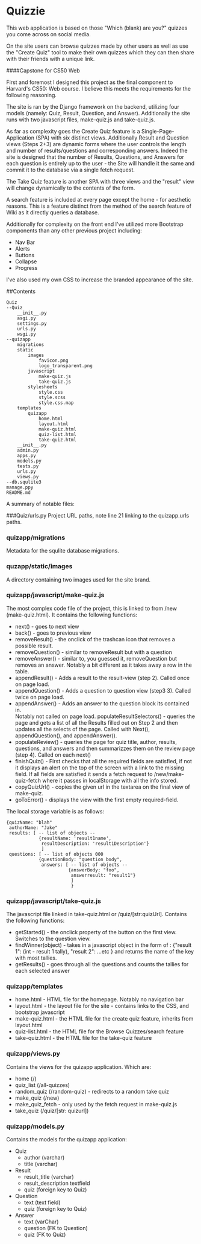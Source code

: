 # Quizzie 
This web application is based on those "Which (blank) 
are you?" quizzes you come across on social media.

On the site users can browse quizzes made by other 
users as well as use the "Create Quiz" tool to make 
their own quizzes which they can then share with
their friends with a unique link.

####Capstone for CS50 Web

First and foremost I designed this project as the final
component to Harvard's CS50: Web course.  I believe this
meets the requirements for the following reasoning.

The site is ran by the Django framework on the backend, utilizing 
four models (namely: Quiz, Result, Question, and Answer).  Additionally the 
site runs with two javascript files, make-quiz.js and take-quiz.js.

As far as complexity goes the Create Quiz feature is a Single-Page-Application
(SPA) with six distinct views.  Additionally Result and Question views (Steps 2+3) are
dynamic forms where the user controls the length and number of results/questions and 
corresponding answers.  Indeed the site is designed that the number of Results, Questions, and Answers
for each question is entirely up to the user - the Site will handle it the same and 
commit it to the database via a single fetch request.

The Take Quiz feature is another SPA with three
views and the "result" view will change dynamically to the 
contents of the form.

A search feature is included at every page except the home - for aesthetic 
reasons.  This is a feature distinct from the method of the search feature of Wiki as 
it directly queries a database.

Additionally for complexity on the front end I've utilized more Bootstrap
components than any other previous project including: 
* Nav Bar
* Alerts
* Buttons
* Collapse
* Progress

I've also used my own CSS to increase the branded appearance
of the site.

##Contents

    Quiz
    --Quiz
        __init__.py
        asgi.py
        settings.py
        urls.py
        wsgi.py
    --quizapp
        migrations
        static
            images
                favicon.png
                logo_transparent.png
            javascript
                make-quiz.js
                take-quiz.js
            stylesheets
                style.css
                style.scss
                style.css.map
        templates
            quizapp
                home.html
                layout.html
                make-quiz.html
                quiz-list.html
                take-quiz.html
        __init__.py
        admin.py
        apps.py
        models.py
        tests.py
        urls.py
        views.py
    --db.squlite3
    manage.ppy
    README.md 
            

A summary of notable files:

###Quiz/urls.py
Project URL paths, note line 21 linking to the quizapp.urls paths.

### quizapp/migrations
Metadata for the squlite database migrations.

### quzapp/static/images
A directory containing two images used for the site brand.

### quizapp/javascript/make-quiz.js
The most complex code file of the project, this is linked to from /new (make-quiz.html).
It contains the following functions:
* next() - goes to next view
* back() - goes to previous view
* removeResult() - the onclick of the trashcan icon that removes 
a possible result.
* removeQuestion() - similar to removeResult but with a question
* removeAnswer() - similar to, you guessed it, removeQuestion but removes an answer.
Notably a bit different as it takes away a row in the table.
* appendResult() - Adds a result to the result-view (step 2).  Called once on
page load.
* appendQuestion() - Adds a question to question view (step3 3).  Called
twice on page load.
* appendAnswer() - Adds an answer to the question block its contained in.  
Notably not called on page load.
populateResultSelectors() - queries the page and gets a list of all
the Results filled out on Step 2 and then updates all the selects of the page.
Called with Next(), appendQuestion(), and appendAnswer().
* populateReview() - queries the page for quiz title, author, results, questions, and answers
and then summarizzes them on the review page (step 4).  Called on each next()
* finishQuiz() - First checks that all the required fields are satisfied, if not
it displays an alert on the top of the screen with a link to the missing field.
If all fields are satisfied it sends a fetch request to /new/make-quiz-fetch
where it passes in localStorage with all the info stored.
* copyQuizUrl() - copies the given url in the textarea on the final
view of make-quiz.
* goToError() - displays the view with the first empty required-field.

The local storage variable is as follows: 

    {quizName: "blah"
     authorName: "Jake"
     results: [ -- list of objects --
                {resultName: 'result1name',
                 resultDescription: 'result1Description'}
                 ]
     questions: [ -- list of objects 000
                {questionBody: "question body",
                 answers: [ -- list of objects --
                           {answerBody: "foo",
                            answerresult: "result1"}
                            ]
                            }
                            



### quizapp/javascript/take-quiz.js
The javascript file linked in take-quiz.html or /quiz/[str:quizUrl].  Contains the
following functions:
* getStarted() - the onclick property of the button on the first view.  Switches to the question view.
* findWinner(object) - takes in a javascript object in the form of :
{"result 1": (int - result 1 tally),
 "result 2": ...etc }
 and returns the name of the key with most tallies.
 * getResults() - goes through all the questions and counts the tallies for each selected answer
 
### quizapp/templates
* home.html - HTML file for the homepage.  Notably no navigation bar
* layout.html - the layout file for the site - contains links to the CSS, and bootstrap javascript
* make-quiz.html - the HTML file for the create quiz feature, inherits from layout.html
* quiz-list.html - the HTML file for the Browse Quizzes/search feature
* take-quiz.html - the HTML file for the take-quiz feature

### quizapp/views.py

Contains the views for the quizapp application. Which are:
* home (/)
* quiz_list (/all-quizzes)
* random_quiz (/random-quiz) - redirects to a random take quiz
* make_quiz (/new)
* make_quiz_fetch - only used by the fetch request in make-quiz.js
* take_quiz (/quiz/[str: quizurl])

### quizapp/models.py
Contains the models for the quizapp application:
* Quiz 
    * author (varchar)
    * title (varchar)
* Result
    * result_title (varchar)
    * result_description textfield
    * quiz (foreign key to Quiz)
* Question
    * text (text field)
    * quiz (foreign key to Quiz)
* Answer
    * text (varChar)
    * question (FK to Question)
    * quiz (FK to Quiz)
